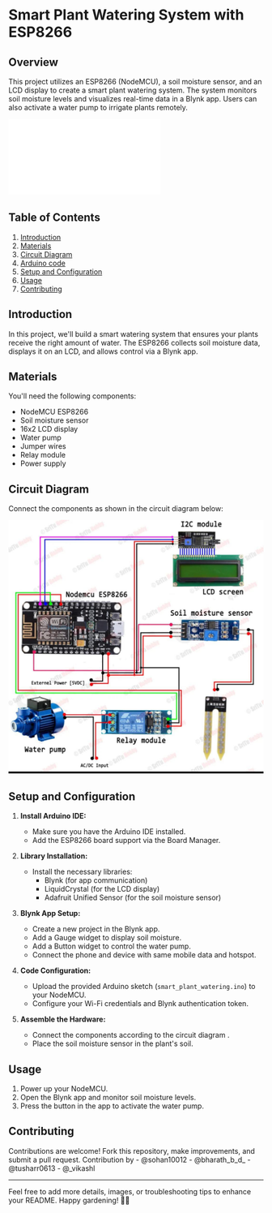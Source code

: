 # Smart Plant Watering System with ESP8266

## Overview
This project utilizes an ESP8266 (NodeMCU), a soil moisture sensor, and an LCD display to create a smart plant watering system. The system monitors soil moisture levels and visualizes real-time data in a Blynk app. Users can also activate a water pump to irrigate plants remotely.

![Project Overview](IOT-Smart-Gardening-REPORT.pdf)

## Table of Contents
1. [Introduction](#introduction)
2. [Materials](#materials)
3. [Circuit Diagram](#circuit-diagram)
4. [Arduino code]()
5. [Setup and Configuration](#setup-and-configuration)
6. [Usage](#usage)
7. [Contributing](#contributing)
   

## Introduction
In this project, we'll build a smart watering system that ensures your plants receive the right amount of water. The ESP8266 collects soil moisture data, displays it on an LCD, and allows control via a Blynk app.

## Materials
You'll need the following components:
- NodeMCU ESP8266
- Soil moisture sensor
- 16x2 LCD display
- Water pump
- Jumper wires
- Relay module
- Power supply

## Circuit Diagram
Connect the components as shown in the circuit diagram below:

![Circuit Diagram](https://github.com/sohan10012/IOT-Smart-Gardening/blob/main/Circuit-diagram.jpg)

## Setup and Configuration
1. **Install Arduino IDE:**
   - Make sure you have the Arduino IDE installed.
   - Add the ESP8266 board support via the Board Manager.

2. **Library Installation:**
   - Install the necessary libraries:
     - Blynk (for app communication)
     - LiquidCrystal (for the LCD display)
     - Adafruit Unified Sensor (for the soil moisture sensor)

3. **Blynk App Setup:**
   - Create a new project in the Blynk app.
   - Add a Gauge widget to display soil moisture.
   - Add a Button widget to control the water pump.
   - Connect the phone and device with same mobile data and hotspot.

4. **Code Configuration:**
   - Upload the provided Arduino sketch (`smart_plant_watering.ino`) to your NodeMCU.
   - Configure your Wi-Fi credentials and Blynk authentication token.

5. **Assemble the Hardware:**
   - Connect the components according to the circuit diagram .
   - Place the soil moisture sensor in the plant's soil.

## Usage
1. Power up your NodeMCU.
2. Open the Blynk app and monitor soil moisture levels.
3. Press the button in the app to activate the water pump.

## Contributing
Contributions are welcome! Fork this repository, make improvements, and submit a pull request.
Contribution by - @sohan10012 
                - @bharath_b_d_
                - @tusharr0613
                - @_vikashl

---

Feel free to add more details, images, or troubleshooting tips to enhance your README. Happy gardening! 🌱💧
